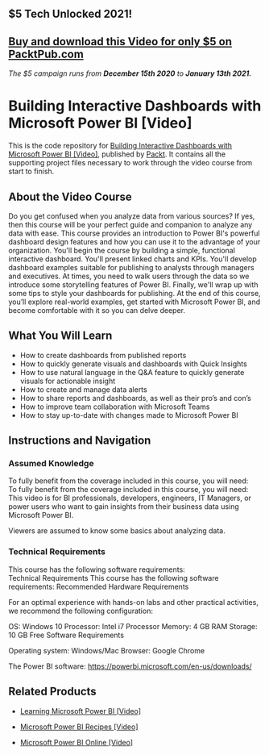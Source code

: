 ## $5 Tech Unlocked 2021!
[Buy and download this Video for only $5 on PacktPub.com](https://www.packtpub.com/product/building-interactive-dashboards-with-microsoft-power-bi-video/9781789612066)
-----
*The $5 campaign         runs from __December 15th 2020__ to __January 13th 2021.__*

# Building Interactive Dashboards with Microsoft Power BI [Video]
This is the code repository for [Building Interactive Dashboards with Microsoft Power BI [Video]](https://www.packtpub.com/virtualization-and-cloud/building-interactive-dashboards-microsoft-power-bi-video?utm_source=github&utm_medium=repository&utm_campaign=9781789612066), published by [Packt](https://www.packtpub.com/?utm_source=github). It contains all the supporting project files necessary to work through the video course from start to finish.
## About the Video Course
Do you get confused when you analyze data from various sources? If yes, then this course will be your perfect guide and companion to analyze any data with ease. 
This course provides an introduction to Power BI's powerful dashboard design features and how you can use it to the advantage of your organization. You'll begin the course by building a simple, functional interactive dashboard. You'll present linked charts and KPIs. You'll develop dashboard examples suitable for publishing to analysts through managers and executives. At times, you need to walk users through the data so we introduce some storytelling features of Power BI. Finally, we'll wrap up with some tips to style your dashboards for publishing.
At the end of this course, you’ll explore real-world examples, get started with Microsoft Power BI, and become comfortable with it so you can delve deeper.

<H2>What You Will Learn</H2>
<DIV class=book-info-will-learn-text>
<UL>
<LI>How to create dashboards from published reports 
<LI>How to quickly generate visuals and dashboards with Quick Insights 
<LI>How to use natural language in the Q&amp;A feature to quickly generate visuals for actionable insight 
<LI>How to create and manage data alerts 
<LI>How to share reports and dashboards, as well as their pro’s and con’s 
<LI>How to improve team collaboration with Microsoft Teams 
<LI>How to stay up-to-date with changes made to Microsoft Power BI </LI></UL></DIV>

## Instructions and Navigation
### Assumed Knowledge
To fully benefit from the coverage included in this course, you will need:<br/>
To fully benefit from the coverage included in this course, you will need:
This video is for BI professionals, developers, engineers, IT Managers, or power users who want to gain insights from their business data using Microsoft Power BI.

Viewers are assumed to know some basics about analyzing data.
### Technical Requirements
This course has the following software requirements:<br/>
Technical Requirements
This course has the following software requirements:
Recommended Hardware Requirements

For an optimal experience with hands-on labs and other practical activities, we recommend the following configuration:

OS: Windows 10 Processor: Intel i7 Processor Memory: 4 GB RAM Storage: 10 GB Free Software Requirements

Operating system: Windows/Mac Browser: Google Chrome

The Power BI software: https://powerbi.microsoft.com/en-us/downloads/

## Related Products
* [Learning Microsoft Power BI [Video]](https://www.packtpub.com/big-data-and-business-intelligence/learning-microsoft-power-bi-video?utm_source=github&utm_medium=repository&utm_campaign=9781789347104)

* [Microsoft Power BI Recipes [Video]](https://www.packtpub.com/big-data-and-business-intelligence/microsoft-power-bi-recipes-video?utm_source=github&utm_medium=repository&utm_campaign=9781788291217)

* [Microsoft Power BI Online [Video]](https://www.packtpub.com/big-data-and-business-intelligence/microsoft-power-bi-online-video?utm_source=github&utm_medium=repository&utm_campaign=9781788295352)

